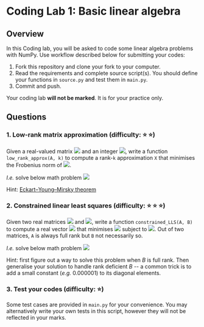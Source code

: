 # Coding Lab 1: Basic linear algebra

## Overview

In this Coding lab, you will be asked to code some linear algebra problems with NumPy. Use workflow described below for submitting your codes:
1. Fork this repository and clone your fork to your computer. 
2. Read the requirements and complete source script(s). You should define your functions in `source.py` and test them in `main.py`.
3. Commit and push.

Your coding lab **will not be marked**. It is for your practice only.

## Questions

### 1. Low-rank matrix approximation (difficulty: :star: :star:)

Given a real-valued matrix <img src="https://render.githubusercontent.com/render/math?math=A\in \Reals^{m\times n}"> and an integer <img src="https://render.githubusercontent.com/render/math?math=k\in[1, min(m,n)]">, write a function `low_rank_approx(A, k)` to compute a rank-`k` approximation `X` that minimises the Frobenius norm of <img src="https://render.githubusercontent.com/render/math?math=\|A-X\|_F">.

*I.e.* solve below math problem
<img src="https://render.githubusercontent.com/render/math?math=\arg_X\min\|A-X\|_F,s.t. rank(X) \le k">

Hint: [Eckart–Young–Mirsky theorem](https://en.wikipedia.org/wiki/Low-rank_approximation#Proof_of_Eckart%E2%80%93Young%E2%80%93Mirsky_theorem_(for_Frobenius_norm))

### 2. Constrained linear least squares (difficulty: :star: :star: :star:)
Given two real matrices <img src="https://render.githubusercontent.com/render/math?math=A\in \Reals^{n\times n}"> and <img src="https://render.githubusercontent.com/render/math?math=B\in \Reals^{n\times n}">, write a function `constrained_LLS(A, B)` to compute a real vector <img src="https://render.githubusercontent.com/render/math?math=`x\in\Reals^n"> that minimises <img src="https://render.githubusercontent.com/render/math?math=\|Ax\|_2"> subject to <img src="https://render.githubusercontent.com/render/math?math=\|Bx\|_2=1">. Out of two matrices, `A` is always full rank but `B` not necessarily so.

*I.e.* solve below math problem
<img src="https://render.githubusercontent.com/render/math?math=\arg_x\min\|Ax\|_2,s.t.\|Bx\|_2=1">

Hint: first figure out a way to solve this problem when $`B`$ is full rank. Then generalise your solution to handle rank deficient $`B`$ -- a common trick is to add a small constant (*e.g.* 0.000001) to its diagonal elements.

### 3. Test your codes (difficulty: :star:)

Some test cases are provided in `main.py` for your convenience. You may alternatively write your own tests in this script, however they will not be reflected in your marks.
